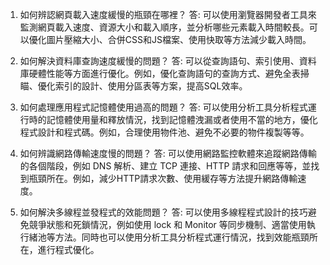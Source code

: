 

1. 如何辨認網頁載入速度緩慢的瓶頸在哪裡？
答: 可以使用瀏覽器開發者工具來監測網頁載入速度、資源大小和載入順序，並分析哪些元素載入時間較長。可以優化圖片壓縮大小、合併CSS和JS檔案、使用快取等方法減少載入時間。

2. 如何解決資料庫查詢速度緩慢的問題？
答: 可以從查詢語句、索引使用、資料庫硬體性能等方面進行優化。例如，優化查詢語句的查詢方式、避免全表掃瞄、優化索引的設計、使用分區表等方案，提高SQL效率。

3. 如何處理應用程式記憶體使用過高的問題？
答: 可以使用分析工具分析程式運行時的記憶體使用量和釋放情況，找到記憶體洩漏或者使用不當的地方，優化程式設計和程式碼。例如，合理使用物件池、避免不必要的物件複製等等。

4. 如何辨識網路傳輸速度慢的問題？
答: 可以使用網路監控軟體來追蹤網路傳輸的各個階段，例如 DNS 解析、建立 TCP 連接、HTTP 請求和回應等等，並找到瓶頸所在。例如，減少HTTP請求次數、使用緩存等方法提升網路傳輸速度。

5. 如何解決多線程並發程式的效能問題？
答: 可以使用多線程程式設計的技巧避免競爭狀態和死鎖情況，例如使用 lock 和 Monitor 等同步機制、適當使用執行緒池等方法。同時也可以使用分析工具分析程式運行情況，找到效能瓶頸所在，進行程式優化。